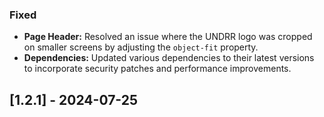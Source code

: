 ### Fixed
- **Page Header:** Resolved an issue where the UNDRR logo was cropped on smaller screens by adjusting the `object-fit` property.
- **Dependencies:** Updated various dependencies to their latest versions to incorporate security patches and performance improvements.

## [1.2.1] - 2024-07-25